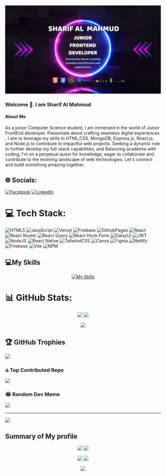 ![The San Juan Mountains are beautiful!](https://raw.githubusercontent.com/Sharifalmahmudjamil/Sharifalmahmudjamil/main/frontend%20developer%20banner.png "San Juan Mountains")

### Welcome 👋. I am Sharif Al Mahmud

#### About Me
 As a junior Computer Science student, I am immersed in the world of Junior FrontEnd  developer. Passionate about crafting seamless digital experiences , I aim to leverage my skills in HTML,CSS, MongoDB, Express.js, React.js, and Node.js to contribute to impactful web projects. Seeking a dynamic role to further develop my full-stack capabilities, and Balancing academia with coding,  I'm on a perpetual quest for knowledge, eager to collaborate and contribute to the evolving landscape of web technologies. Let's connect and build something amazing together.
 

## 🌐 Socials:
[![Facebook](https://img.shields.io/badge/Facebook-%231877F2.svg?logo=Facebook&logoColor=white)](https://facebook.com/https://www.facebook.com/sharifal.jamil?mibextid=ZbWKwL) [![LinkedIn](https://img.shields.io/badge/LinkedIn-%230077B5.svg?logo=linkedin&logoColor=white)](https://linkedin.com/in/sharifalMahmud) 

# 💻 Tech Stack:
![HTML5](https://img.shields.io/badge/html5-%23E34F26.svg?style=for-the-badge&logo=html5&logoColor=white) ![JavaScript](https://img.shields.io/badge/javascript-%23323330.svg?style=for-the-badge&logo=javascript&logoColor=%23F7DF1E) ![Vercel](https://img.shields.io/badge/vercel-%23000000.svg?style=for-the-badge&logo=vercel&logoColor=white) ![Firebase](https://img.shields.io/badge/firebase-%23039BE5.svg?style=for-the-badge&logo=firebase) ![GithubPages](https://img.shields.io/badge/github%20pages-121013?style=for-the-badge&logo=github&logoColor=white) ![React](https://img.shields.io/badge/react-%2320232a.svg?style=for-the-badge&logo=react&logoColor=%2361DAFB) ![React Router](https://img.shields.io/badge/React_Router-CA4245?style=for-the-badge&logo=react-router&logoColor=white) ![React Query](https://img.shields.io/badge/-React%20Query-FF4154?style=for-the-badge&logo=react%20query&logoColor=white) ![React Hook Form](https://img.shields.io/badge/React%20Hook%20Form-%23EC5990.svg?style=for-the-badge&logo=reacthookform&logoColor=white) ![DaisyUI](https://img.shields.io/badge/daisyui-5A0EF8?style=for-the-badge&logo=daisyui&logoColor=white) ![JWT](https://img.shields.io/badge/JWT-black?style=for-the-badge&logo=JSON%20web%20tokens) ![NodeJS](https://img.shields.io/badge/node.js-6DA55F?style=for-the-badge&logo=node.js&logoColor=white) ![React Native](https://img.shields.io/badge/react_native-%2320232a.svg?style=for-the-badge&logo=react&logoColor=%2361DAFB) ![TailwindCSS](https://img.shields.io/badge/tailwindcss-%2338B2AC.svg?style=for-the-badge&logo=tailwind-css&logoColor=white) ![Canva](https://img.shields.io/badge/Canva-%2300C4CC.svg?style=for-the-badge&logo=Canva&logoColor=white) ![Figma](https://img.shields.io/badge/figma-%23F24E1E.svg?style=for-the-badge&logo=figma&logoColor=white) ![Netlify](https://img.shields.io/badge/netlify-%23000000.svg?style=for-the-badge&logo=netlify&logoColor=#00C7B7) ![Firebase](https://img.shields.io/badge/firebase-%23039BE5.svg?style=for-the-badge&logo=firebase) ![Vite](https://img.shields.io/badge/vite-%23646CFF.svg?style=for-the-badge&logo=vite&logoColor=white) ![NPM](https://img.shields.io/badge/NPM-%23CB3837.svg?style=for-the-badge&logo=npm&logoColor=white)

## 💻My Skills

<div align='center' >

[![My Skills](https://skillicons.dev/icons?i=,html,css,js,react,nodejs,tailwind,mongodb,firebase,github,netlify)](https://skillicons.dev)
 
</div>



# 📊 GitHub Stats:

<div align='center'>

![](https://github-readme-stats.vercel.app/api?username=Sharifalmahmudjamil&theme=radical&hide_border=false&include_all_commits=false&count_private=false)
![](https://github-readme-streak-stats.herokuapp.com/?user=Sharifalmahmudjamil&theme=radical&hide_border=false)

![](https://github-readme-stats.vercel.app/api/top-langs/?username=Sharifalmahmudjamil&theme=radical&hide_border=false&include_all_commits=false&count_private=false&layout=compact)
 
</div>





## 🏆 GitHub Trophies
![](https://github-profile-trophy.vercel.app/?username=Sharifalmahmudjamil&theme=radical&no-frame=false&no-bg=false&margin-w=4)

### 🔝 Top Contributed Repo
![](https://github-contributor-stats.vercel.app/api?username=Sharifalmahmudjamil&limit=5&theme=dracula&combine_all_yearly_contributions=true)

### 😂 Random Dev Meme
<img src='https://randommeme-five.vercel.app/' style="height: 400px;"/>

---
[![](https://visitcount.itsvg.in/api?id=Sharifalmahmudjamil&icon=0&color=0)](https://visitcount.itsvg.in)

<!-- Proudly created with GPRM ( https://gprm.itsvg.in ) -->



## Summary of My profile

<div align='center' >

![](http://github-profile-summary-cards.vercel.app/api/cards/repos-per-language?username=Sharifalmahmudjamil&theme=2077)
![](http://github-profile-summary-cards.vercel.app/api/cards/most-commit-language?username=Sharifalmahmudjamil&theme=2077)

![](http://github-profile-summary-cards.vercel.app/api/cards/stats?username=Sharifalmahmudjamil&theme=2077)
![](http://github-profile-summary-cards.vercel.app/api/cards/productive-time?username=Sharifalmahmudjamil&theme=2077&utcOffset=8)

![](http://github-profile-summary-cards.vercel.app/api/cards/profile-details?username=Sharifalmahmudjamil&theme=2077)
 
</div>











